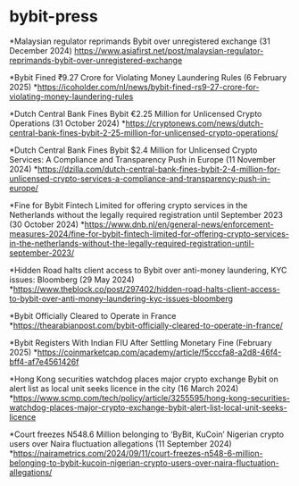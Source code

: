 # bybit-press

*Malaysian regulator reprimands Bybit over unregistered exchange (31 December 2024)
https://www.asiafirst.net/post/malaysian-regulator-reprimands-bybit-over-unregistered-exchange


*Bybit Fined ₹9.27 Crore for Violating Money Laundering Rules (6 February 2025)
*https://icoholder.com/nl/news/bybit-fined-rs9-27-crore-for-violating-money-laundering-rules


*Dutch Central Bank Fines Bybit €2.25 Million for Unlicensed Crypto Operations (31 October 2024)
*https://cryptonews.com/news/dutch-central-bank-fines-bybit-2-25-million-for-unlicensed-crypto-operations/


*Dutch Central Bank Fines Bybit $2.4 Million for Unlicensed Crypto Services: A Compliance and Transparency Push in Europe (11 November 2024)
*https://dzilla.com/dutch-central-bank-fines-bybit-2-4-million-for-unlicensed-crypto-services-a-compliance-and-transparency-push-in-europe/


*Fine for Bybit Fintech Limited for offering crypto services in the Netherlands without the legally required registration until September 2023 (30 October 2024)
*https://www.dnb.nl/en/general-news/enforcement-measures-2024/fine-for-bybit-fintech-limited-for-offering-crypto-services-in-the-netherlands-without-the-legally-required-registration-until-september-2023/


*Hidden Road halts client access to Bybit over anti-money laundering, KYC issues: Bloomberg (29 May 2024)
*https://www.theblock.co/post/297402/hidden-road-halts-client-access-to-bybit-over-anti-money-laundering-kyc-issues-bloomberg


*Bybit Officially Cleared to Operate in France
*https://thearabianpost.com/bybit-officially-cleared-to-operate-in-france/


*Bybit Registers With Indian FIU After Settling Monetary Fine (February 2025)
*https://coinmarketcap.com/academy/article/f5cccfa8-a2d8-46f4-bff4-af7e4561426f


*Hong Kong securities watchdog places major crypto exchange Bybit on alert list as local unit seeks licence in the city (16 March 2024)
*https://www.scmp.com/tech/policy/article/3255595/hong-kong-securities-watchdog-places-major-crypto-exchange-bybit-alert-list-local-unit-seeks-licence


*Court freezes N548.6 Million belonging to ‘ByBit, KuCoin’ Nigerian crypto users over Naira fluctuation allegations (11 September 2024)
*https://nairametrics.com/2024/09/11/court-freezes-n548-6-million-belonging-to-bybit-kucoin-nigerian-crypto-users-over-naira-fluctuation-allegations/
